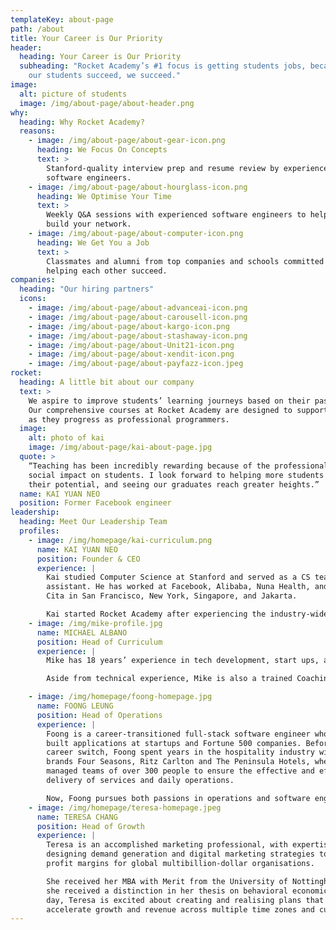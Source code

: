 ```yaml
---
templateKey: about-page
path: /about
title: Your Career is Our Priority
header:
  heading: Your Career is Our Priority
  subheading: "Rocket Academy’s #1 focus is getting students jobs, because when
    our students succeed, we succeed."
image:
  alt: picture of students
  image: /img/about-page/about-header.png
why:
  heading: Why Rocket Academy?
  reasons:
    - image: /img/about-page/about-gear-icon.png
      heading: We Focus On Concepts
      text: >
        Stanford-quality interview prep and resume review by experienced
        software engineers.
    - image: /img/about-page/about-hourglass-icon.png
      heading: We Optimise Your Time
      text: >
        Weekly Q&A sessions with experienced software engineers to help you
        build your network.
    - image: /img/about-page/about-computer-icon.png
      heading: We Get You a Job
      text: >
        Classmates and alumni from top companies and schools committed to
        helping each other succeed.
companies:
  heading: "Our hiring partners"
  icons:
    - image: /img/about-page/about-advanceai-icon.png
    - image: /img/about-page/about-carousell-icon.png
    - image: /img/about-page/about-kargo-icon.png
    - image: /img/about-page/about-stashaway-icon.png
    - image: /img/about-page/about-Unit21-icon.png
    - image: /img/about-page/about-xendit-icon.png
    - image: /img/about-page/about-payfazz-icon.jpeg
rocket:
  heading: A little bit about our company
  text: >
    We aspire to improve students’ learning journeys based on their past experiences.
    Our comprehensive courses at Rocket Academy are designed to support students at every level
    as they progress as professional programmers.
  image:
    alt: photo of kai
    image: /img/about-page/kai-about-page.jpg
  quote: >
    “Teaching has been incredibly rewarding because of the professional and
    social impact on students. I look forward to helping more students achieve
    their potential, and seeing our graduates reach greater heights.”
  name: KAI YUAN NEO
  position: Former Facebook engineer
leadership:
  heading: Meet Our Leadership Team
  profiles:
    - image: /img/homepage/kai-curriculum.png
      name: KAI YUAN NEO
      position: Founder & CEO
      experience: |
        Kai studied Computer Science at Stanford and served as a CS teaching
        assistant. He has worked at Facebook, Alibaba, Nuna Health, and Dana
        Cita in San Francisco, New York, Singapore, and Jakarta.

        Kai started Rocket Academy after experiencing the industry-wide shortage of good software engineers. RA’s 6-month Bootcamp is a middle ground between long and expensive university courses and short and insufficient 12-week software engineering bootcamps.
    - image: /img/mike-profile.jpg
      name: MICHAEL ALBANO
      position: Head of Curriculum
      experience: |
        Mike has 18 years’ experience in tech development, start ups, and education. He is a former software and firmware engineer at multiple European and US based tech firms, who has taught tech courses at many educational levels, including professionals looking to upskill. 

        Aside from technical experience, Mike is also a trained Coaching professional, helping people to move forward in their personal and professional lives. Mike is passionate about the educational experience. He believes that any learning experience should be fun to be memorable and lasting. He hopes to create meaningful and enjoyable educational experiences here at Rocket Academy.

    - image: /img/homepage/foong-homepage.jpg
      name: FOONG LEUNG
      position: Head of Operations
      experience: |
        Foong is a career-transitioned full-stack software engineer who has
        built applications at startups and Fortune 500 companies. Before his
        career switch, Foong spent years in the hospitality industry with luxury
        brands Four Seasons, Ritz Carlton and The Peninsula Hotels, where he
        managed teams of over 300 people to ensure the effective and efficient
        delivery of services and daily operations.

        Now, Foong pursues both passions in operations and software engineering at Rocket Academy. He keeps operations running smoothly for the delivery of quality education and helps others pursue their goals in software engineering.
    - image: /img/homepage/teresa-homepage.jpeg
      name: TERESA CHANG
      position: Head of Growth
      experience: |
        Teresa is an accomplished marketing professional, with expertise in
        designing demand generation and digital marketing strategies to increase
        profit margins for global multibillion-dollar organisations. 

        She received her MBA with Merit from the University of Nottingham, for which
        she received a distinction in her thesis on behavioral economics. Every
        day, Teresa is excited about creating and realising plans that
        accelerate growth and revenue across multiple time zones and cultures.
---
```

